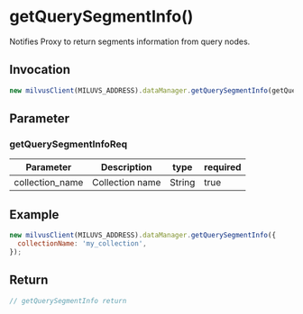 # getQuerySegmentInfo()
Notifies Proxy to return segments information from query nodes.

## Invocation 
```javascript
new milvusClient(MILUVS_ADDRESS).dataManager.getQuerySegmentInfo(getQuerySegmentInfoReq);
```

## Parameter
### getQuerySegmentInfoReq
| Parameter       | Description     | type   | required |
| --------------- | --------------- | ------ | -------- |
| collection_name | Collection name | String | true     |

## Example
```javascript
new milvusClient(MILUVS_ADDRESS).dataManager.getQuerySegmentInfo({
  collectionName: 'my_collection',
});
```
## Return
```javascript
// getQuerySegmentInfo return
```
